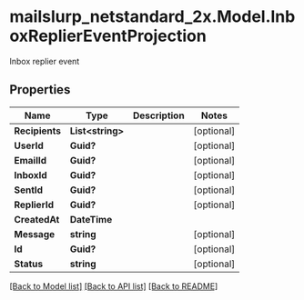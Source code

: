 # mailslurp_netstandard_2x.Model.InboxReplierEventProjection
Inbox replier event

## Properties

Name | Type | Description | Notes
------------ | ------------- | ------------- | -------------
**Recipients** | **List&lt;string&gt;** |  | [optional] 
**UserId** | **Guid?** |  | [optional] 
**EmailId** | **Guid?** |  | [optional] 
**InboxId** | **Guid?** |  | [optional] 
**SentId** | **Guid?** |  | [optional] 
**ReplierId** | **Guid?** |  | [optional] 
**CreatedAt** | **DateTime** |  | 
**Message** | **string** |  | [optional] 
**Id** | **Guid?** |  | [optional] 
**Status** | **string** |  | [optional] 

[[Back to Model list]](../README#documentation-for-models) [[Back to API list]](../README#documentation-for-api-endpoints) [[Back to README]](../README)

